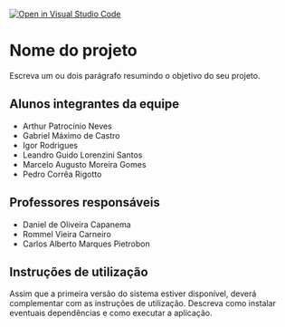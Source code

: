 [![Open in Visual Studio Code](https://classroom.github.com/assets/open-in-vscode-c66648af7eb3fe8bc4f294546bfd86ef473780cde1dea487d3c4ff354943c9ae.svg)](https://classroom.github.com/online_ide?assignment_repo_id=7621584&assignment_repo_type=AssignmentRepo)
# Nome do projeto
Escreva um ou dois  parágrafo resumindo o objetivo do seu projeto.

## Alunos integrantes da equipe

* Arthur Patrocínio Neves
* Gabriel Máximo de Castro
* Igor Rodrigues
* Leandro Guido Lorenzini Santos
* Marcelo Augusto Moreira Gomes
* Pedro Corrêa Rigotto

## Professores responsáveis

* Daniel de Oliveira Capanema
* Rommel Vieira Carneiro
* Carlos Alberto Marques Pietrobon

## Instruções de utilização

Assim que a primeira versão do sistema estiver disponível, deverá complementar com as instruções de utilização. Descreva como instalar eventuais dependências e como executar a aplicação.
